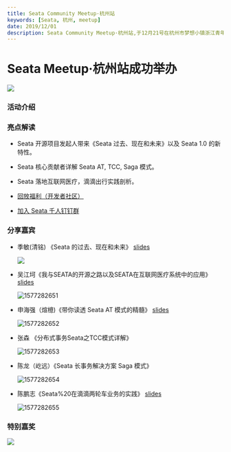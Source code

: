 ```yaml
---
title: Seata Community Meetup·杭州站
keywords: [Seata, 杭州, meetup]
date: 2019/12/01
description: Seata Community Meetup·杭州站,于12月21号在杭州市梦想小镇浙江青年众创空间完美举办
---
```


# Seata Meetup·杭州站成功举办

![](https://img.alicdn.com/tfs/TB1qH2YwVP7gK0jSZFjXXc5aXXa-2002-901.jpg)

### 活动介绍

### 亮点解读

- Seata 开源项目发起人带来《Seata 过去、现在和未来》以及 Seata 1.0 的新特性。
- Seata 核心贡献者详解 Seata AT, TCC, Saga 模式。
- Seata 落地互联网医疗，滴滴出行实践剖析。

- [回放福利（开发者社区）](https://developer.aliyun.com/live/1760)
- [加入 Seata 千人钉钉群](http://w2wz.com/h2nb)

### 分享嘉宾

- 季敏(清铭) 《Seata 的过去、现在和未来》 [slides](https://github.com/funky-eyes/awesome-seata/blob/master/slides/meetup/201912%40hangzhou/%E5%AD%A3%E6%95%8F%EF%BC%88%E6%B8%85%E9%93%AD%EF%BC%89%E3%80%8ASeata%20%E7%9A%84%E8%BF%87%E5%8E%BB%E3%80%81%E7%8E%B0%E5%9C%A8%E5%92%8C%E6%9C%AA%E6%9D%A5%E3%80%8B.pdf)

  ![](https://img.alicdn.com/tfs/TB1BALWw4z1gK0jSZSgXXavwpXa-6720-4480.jpg)

- 吴江坷《我与SEATA的开源之路以及SEATA在互联网医疗系统中的应用》 [slides](https://github.com/seata/awesome-seata/blob/master/slides/meetup/201912%40hangzhou/%E5%AD%A3%E6%95%8F%EF%BC%88%E6%B8%85%E9%93%AD%EF%BC%89%E3%80%8ASeata%20%E7%9A%84%E8%BF%87%E5%8E%BB%E3%80%81%E7%8E%B0%E5%9C%A8%E5%92%8C%E6%9C%AA%E6%9D%A5%E3%80%8B.pdf)

  ![1577282651](https://img.alicdn.com/tfs/TB1Xzz1w4v1gK0jSZFFXXb0sXXa-6720-4480.jpg)

- 申海强（煊檍)《带你读透 Seata AT 模式的精髓》 [slides](https://github.com/seata/awesome-seata/tree/master/slides/meetup/201912%40hangzhou)

  ![1577282652](https://img.alicdn.com/tfs/TB1UK22w7T2gK0jSZPcXXcKkpXa-6720-4480.jpg)

- 张森 《分布式事务Seata之TCC模式详解》

  ![1577282653](https://img.alicdn.com/tfs/TB1fCPZw.T1gK0jSZFhXXaAtVXa-6720-4480.jpg)

- 陈龙（屹远）《Seata 长事务解决方案 Saga 模式》

  ![1577282654](https://img.alicdn.com/tfs/TB1zLv3wYj1gK0jSZFuXXcrHpXa-6720-4480.jpg)

- 陈鹏志《Seata%20在滴滴两轮车业务的实践》 [slides](https://github.com/seata/awesome-seata/blob/master/slides/meetup/201912%40hangzhou/%E9%99%88%E9%B9%8F%E5%BF%97%E3%80%8ASeata%20%E5%9C%A8%E6%BB%B4%E6%BB%B4%E4%B8%A4%E8%BD%AE%E8%BD%A6%E4%B8%9A%E5%8A%A1%E7%9A%84%E5%AE%9E%E8%B7%B5%E3%80%8B.pdf)

  ![1577282655](https://img.alicdn.com/tfs/TB1phvYw4n1gK0jSZKPXXXvUXXa-6720-4480.jpg)

### 特别嘉奖

![](https://img.alicdn.com/tfs/TB1khDVw.z1gK0jSZLeXXb9kVXa-6720-4480.jpg)